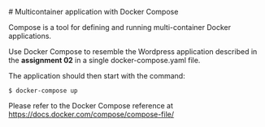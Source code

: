 # Multicontainer application with Docker Compose

Compose is a tool for defining and running multi-container Docker applications.

Use Docker Compose to resemble the Wordpress application described in the **assignment 02** in a single docker-compose.yaml file.

The application should then start with the command:

```console
$ docker-compose up
```

Please refer to the Docker Compose reference at https://docs.docker.com/compose/compose-file/

